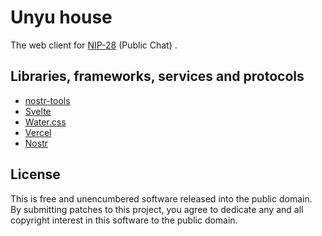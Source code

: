 # Unyu house

The web client for [NIP-28](https://github.com/nostr-protocol/nips/blob/master/28.md) (Public Chat) .

## Libraries, frameworks, services and protocols

- [nostr-tools](https://github.com/nbd-wtf/nostr-tools)
- [Svelte](https://svelte.dev/)
- [Water.css](https://watercss.kognise.dev/)
- [Vercel](https://vercel.com/)
- [Nostr](https://github.com/nostr-protocol/nips)

## License

This is free and unencumbered software released into the public domain.  
By submitting patches to this project, you agree to dedicate any and all copyright interest in this software to the public domain.
